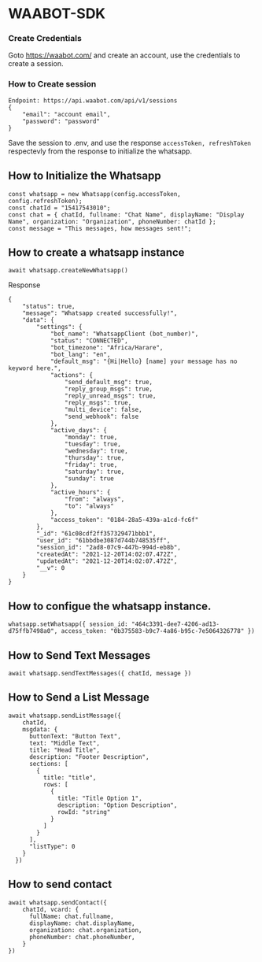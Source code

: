 # WAABOT-SDK

### Create Credentials
Goto https://waabot.com/ and create an account, use the credentials to create a session.

### How to Create session

```
Endpoint: https://api.waabot.com/api/v1/sessions
{
    "email": "account email",
    "password": "password"
}
```

Save the session to .env, and use the response `accessToken, refreshToken` respectevly from the response to initialize the whatsapp.

## How to Initialize the Whatsapp

```
const whatsapp = new Whatsapp(config.accessToken, config.refreshToken);
const chatId = "15417543010";
const chat = { chatId, fullname: "Chat Name", displayName: "Display Name", organization: "Organization", phoneNumber: chatId };
const message = "This messages, how messages sent!";
```
## How to create a whatsapp instance
```
await whatsapp.createNewWhatsapp()
```
Response
```
{
    "status": true,
    "message": "Whatsapp created successfully!",
    "data": {
        "settings": {
            "bot_name": "WhatsappClient (bot_number)",
            "status": "CONNECTED",
            "bot_timezone": "Africa/Harare",
            "bot_lang": "en",
            "default_msg": "{Hi|Hello} [name] your message has no keyword here.",
            "actions": {
                "send_default_msg": true,
                "reply_group_msgs": true,
                "reply_unread_msgs": true,
                "reply_msgs": true,
                "multi_device": false,
                "send_webhook": false
            },
            "active_days": {
                "monday": true,
                "tuesday": true,
                "wednesday": true,
                "thursday": true,
                "friday": true,
                "saturday": true,
                "sunday": true
            },
            "active_hours": {
                "from": "always",
                "to": "always"
            },
            "access_token": "0184-28a5-439a-a1cd-fc6f"
        },
        "_id": "61c08cdf2ff357329471bbb1",
        "user_id": "61bbdbe3087d744b748535ff",
        "session_id": "2ad8-07c9-447b-994d-eb8b",
        "createdAt": "2021-12-20T14:02:07.472Z",
        "updatedAt": "2021-12-20T14:02:07.472Z",
        "__v": 0
    }
}
```
## How to configue the whatsapp instance.
```
whatsapp.setWhatsapp({ session_id: "464c3391-dee7-4206-ad13-d75ffb7498a0", access_token: "0b375583-b9c7-4a86-b95c-7e5064326778" })
```

## How to Send Text Messages
```
await whatsapp.sendTextMessages({ chatId, message })
```

## How to Send a List Message

```
await whatsapp.sendListMessage({
    chatId,
    msgdata: {
      buttonText: "Button Text",
      text: "Middle Text",
      title: "Head Title",
      description: "Footer Description",
      sections: [
        {
          title: "title",
          rows: [
            {
              title: "Title Option 1",
              description: "Option Description",
              rowId: "string"
            }
          ]
        }
      ],
      "listType": 0
    }
  })
```

## How to send contact
```
await whatsapp.sendContact({
    chatId, vcard: {
      fullName: chat.fullname,
      displayName: chat.displayName,
      organization: chat.organization,
      phoneNumber: chat.phoneNumber,
    }
})
```
